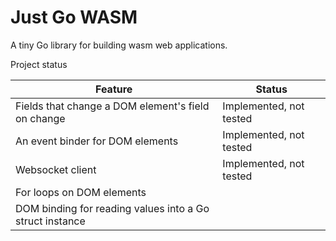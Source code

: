 # Just Go WASM

A tiny Go library for building wasm web applications.

Project status

| Feature | Status |
| --- | --- |
| Fields that change a DOM element's field on change | Implemented, not tested |
| An event binder for DOM elements | Implemented, not tested |
| Websocket client | Implemented, not tested |
| For loops on DOM elements |  |
| DOM binding for reading values into a Go struct instance |  |

